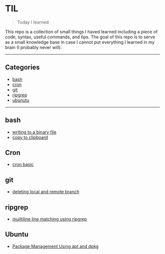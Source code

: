 # TIL

> Today I learned

This repo is a collection of small things I haved learned including a piece of code, syntax, useful commands, and tips. The goal of this repo is to serve as a small knowledge base in case I cannot put everything I learned in my brain (I probably never will). 

---

## Categories

* [bash](#bash)
* [cron](#cron)
* [git](#git)
* [ripgrep](#ripgrep)
* [ubunutu](#ubuntu)

---

## bash

- [writing to a binary file](bash/writing_to_a_binary_file.md)
- [copy to clipboard](bash/copy_to_clipboard.md)

## Cron
- [cron basic](cron/cron_basic.md)
  
## git

- [deleting local and remote branch](git/deleting_local_and_remote_branch.md)

## ripgrep

- [muiltiline line matching using ripgrep](ripgrep/muiltiline_line_matching_using_ripgrep.md)

## Ubuntu

- [Package Management Using apt and dpkg](ubuntu/Package_Management_Using_apt_and_dpkg.md)

